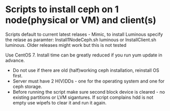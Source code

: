 # Scripts to install ceph on 1 node(physical or VM) and client(s)
Scripts default to current latest relases - Mimic, to install Luminous specify the relase as paramter: Install1NodeCeph.sh luminous or InstallClient.sh luminous. Older releases might work but this is not tested

Use CentOS 7. Install time can be greatly reduced if you run yum update in advance.
* Do not use if there are old (half)working ceph installation, reinstall OS first.
* Server must have 2 H(V)DDs - one for the operating system and one for ceph storage.
* Before running the script make sure second block device is cleared - no existing partitions or LVM sigantures. If script complains hdd is not empty use wipefs to clear it and run it again.
